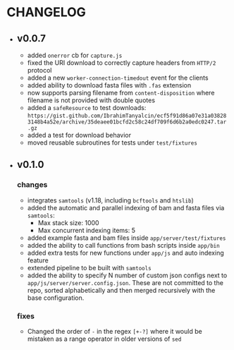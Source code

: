 # CHANGELOG
- ## v0.0.7
  - added `onerror` cb for `capture.js`
  - fixed the URI download to correctly capture headers from `HTTP/2` protocol
  - added a new `worker-connection-timedout` event for the clients
  - added ability to download fasta files with `.fas` extension
  - now supports parsing filename from `content-disposition` where filename is not provided with double quotes
  - added a `safeResource` to test downloads: `https://gist.github.com/IbrahimTanyalcin/ecf5f91d86a07e31a038283148b4a52e/archive/35deaee01bcfd2c58c24df709f6d6b2a0edc0247.tar.gz`
  - added a test for download behavior
  - moved reusable subroutines for tests under `test/fixtures`
- ## v0.1.0
  ### changes 
  - integrates `samtools` (v1.18, including `bcftools` and `htslib`)
  - added the automatic and parallel indexing of bam and fasta files via `samtools`:
    - Max stack size: 1000
    - Max concurrent indexing items: 5
  - added example fasta and bam files inside `app/server/test/fixtures`
  - added the ability to call functions from bash scripts inside `app/bin`
  - added extra tests for new functions under `app/js` and auto indexing feature
  - extended pipeline to be built with `samtools`
  - added the ability to specify N number of custom json configs next to `app/js/server/server.config.json`. These are not committed to the repo, sorted alphabetically and then merged recursively with the base configuration.
  ### fixes 
  - Changed the order of `-` in the regex `[+-?]` where it would be mistaken as a range operator in older versions of `sed`